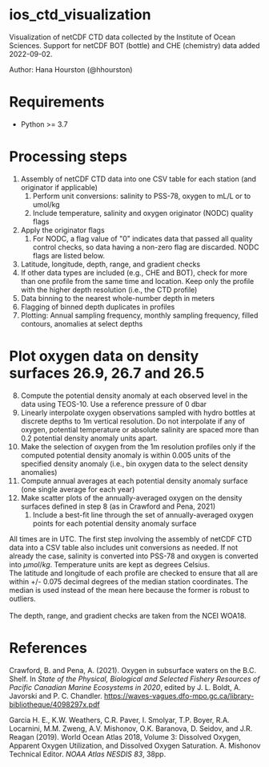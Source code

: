 # ios_ctd_visualization
Visualization of netCDF CTD data collected by the Institute of Ocean Sciences. Support for netCDF BOT (bottle) and CHE (chemistry) data added 2022-09-02.

Author: Hana Hourston (@hhourston)

# Requirements
* Python >= 3.7

# Processing steps
1. Assembly of netCDF CTD data into one CSV table for each station (and originator if applicable)
   1. Perform unit conversions: salinity to PSS-78, oxygen to mL/L or to umol/kg
   2. Include temperature, salinity and oxygen originator (NODC) quality flags
2. Apply the originator flags
   1. For NODC, a flag value of "0" indicates data that passed all quality control checks, so data having a non-zero flag are discarded. NODC flags are listed below. 
3. Latitude, longitude, depth, range, and gradient checks
4. If other data types are included (e.g., CHE and BOT), check for more than one profile from the same time and location. Keep only the profile with the higher depth resolution (i.e., the CTD profile) 
5. Data binning to the nearest whole-number depth in meters
6. Flagging of binned depth duplicates in profiles
7. Plotting: Annual sampling frequency, monthly sampling frequency, filled contours, anomalies at select depths

# Plot oxygen data on density surfaces 26.9, 26.7 and 26.5
8. Compute the potential density anomaly at each observed level in the data using TEOS-10. Use a reference pressure of 0 dbar
9. Linearly interpolate oxygen observations sampled with hydro bottles at discrete depths to 1m vertical resolution. Do not interpolate if any of oxygen, potential temperature or absolute salinity are spaced more than 0.2 potential density anomaly units apart.
10. Make the selection of oxygen from the 1m resolution profiles only if the computed potential density anomaly is within 0.005 units of the specified density anomaly (i.e., bin oxygen data to the select density anomalies)
11. Compute annual averages at each potential density anomaly surface (one single average for each year)
12. Make scatter plots of the annually-averaged oxygen on the density surfaces defined in step 8 (as in Crawford and Pena, 2021)
      1. Include a best-fit line through the set of annually-averaged oxygen points for each potential density anomaly surface

All times are in UTC. 
The first step involving the assembly of netCDF CTD data into a CSV table also includes unit conversions as needed. If not already the case, salinity is converted into PSS-78 and oxygen is converted into $\mu mol/kg$. Temperature units are kept as degrees Celsius.
\
The latitude and longitude of each profile are checked to ensure that all are within +/- 0.075 decimal degrees of the median station coordinates. The median is used instead of the mean here because the former is robust to outliers.  
\
The depth, range, and gradient checks are taken from the NCEI WOA18.

# References
Crawford, B. and Pena, A. (2021). Oxygen in subsurface waters on the B.C. Shelf. In *State of the Physical, Biological and Selected Fishery Resources of Pacific Canadian Marine Ecosystems in 2020*, edited by J. L. Boldt, A. Javorski and P. C. Chandler. https://waves-vagues.dfo-mpo.gc.ca/library-bibliotheque/4098297x.pdf

Garcia H. E., K.W. Weathers, C.R. Paver, I. Smolyar, T.P. Boyer, R.A. Locarnini, M.M. Zweng, A.V. Mishonov, O.K. Baranova, D. Seidov, and J.R. Reagan (2019). World Ocean Atlas 2018, Volume 3: Dissolved Oxygen, Apparent Oxygen Utilization, and Dissolved Oxygen Saturation. A. Mishonov Technical Editor. *NOAA Atlas NESDIS 83*, 38pp.
